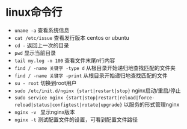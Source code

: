 linux命令行
======

- `uname -a` 查看系统信息
- `cat /etc/issue`  查看发行版本 centos or ubuntu
- `cd -` 返回上一次的目录
- `pwd` 显示当前目录
- `tail my.log -n 100` 查看文件末尾n行内容
- `find / -name 关键字 -type d` 从根目录开始递归地查找匹配的文件夹
- `find / -name 关键字 -print` 从根目录开始递归地查找匹配的文件
- `su - root` 切换到root用户
- `sudo /etc/init.d/nginx {start|restart|stop}` nginx启动/重启/停止
- `sudo service nginx {start|stop|restart|reload|force-reload|status|configtest|rotate|upgrade}` 以服务的形式管理nginx
- `nginx -v ` 显示nginx版本
- `nginx -t` 测试配置文件的设置，可看到配置文件路径
